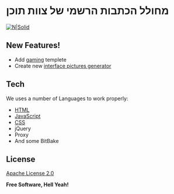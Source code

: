 # מחולל הכתבות הרשמי של צוות תוכן

[![N|Solid](https://fxptech.github.io/InterfacePictureGenerator/images/Content.png)](https://nodesource.com/products/nsolid)

## New Features!

  - Add [gaming][gam] templete
  - Create new [interface pictures generator][ipg]

Tech
----
We uses a number of Languages to work properly:

* [HTML][HTM]
* [JavaScript][JavaScript]
* [CSS][CS]
* jQuery
* Proxy
* And some BitBake

License
----

[Apache License 2.0][lic]


**Free Software, Hell Yeah!**

[//]: # (These are reference links used in the body of this note and get stripped out when the markdown processor does its job. There is no need to format nicely because it shouldn't be seen. Thanks SO - http://stackoverflow.com/questions/4823468/store-comments-in-markdown-syntax)

   [HTM]: <https://github.com/FxPTech/ArticleGenerator/blob/master/index.html>
   [CS]: <https://github.com/FxPTech/ArticleGenerator/blob/master/%D7%9E%D7%97%D7%95%D7%9C%D7%9C%20%D7%A6%D7%95%D7%95%D7%AA%20%D7%AA%D7%95%D7%9B%D7%9F_files/styleMain.css>
   [JavaScript]: <https://github.com/FxPTech/ArticleGenerator/blob/master/%D7%9E%D7%97%D7%95%D7%9C%D7%9C%20%D7%A6%D7%95%D7%95%D7%AA%20%D7%AA%D7%95%D7%9B%D7%9F_files/scriptMain.js>
   [gam]: <https://fxptech.github.io/ArticleGenerator/?dept=gaming>
   [ipg]: <https://fxptech.github.io/InterfacePictureGenerator/>
   [lic]: <https://github.com/FxPTech/ArticleGenerator/blob/master/LICENSE>

